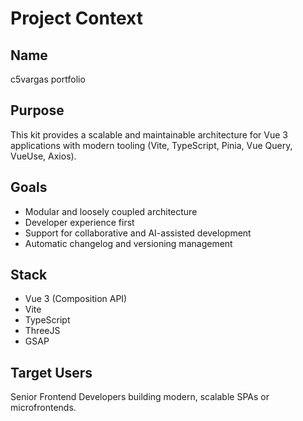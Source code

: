 # Project Context

## Name

c5vargas portfolio

## Purpose

This kit provides a scalable and maintainable architecture for Vue 3 applications with modern tooling (Vite, TypeScript, Pinia, Vue Query, VueUse, Axios).

## Goals

- Modular and loosely coupled architecture
- Developer experience first
- Support for collaborative and AI-assisted development
- Automatic changelog and versioning management

## Stack

- Vue 3 (Composition API)
- Vite
- TypeScript
- ThreeJS
- GSAP

## Target Users

Senior Frontend Developers building modern, scalable SPAs or microfrontends.
